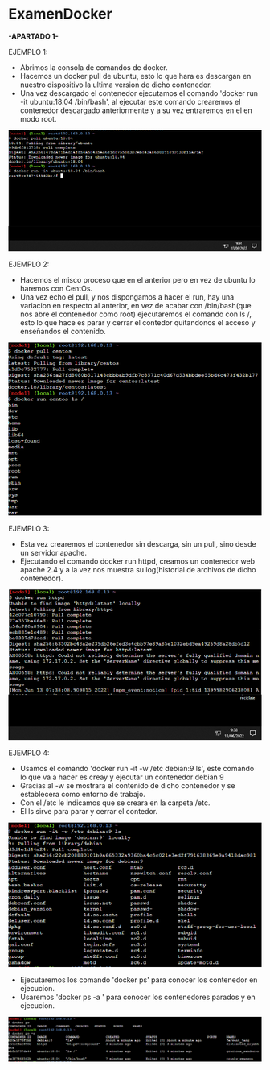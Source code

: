 # ExamenDocker

<b>-APARTADO 1-</b>



EJEMPLO 1:

  - Abrimos la consola de comandos de docker.
  - Hacemos un docker pull de ubuntu, esto lo que hara es descargan en nuestro dispositivo la ultima version de dicho contenedor.
  - Una vez descargado el contenedor ejecutamos el comando 'docker run -it ubuntu:18.04 /bin/bash', al ejecutar este comando crearemos el contenedor descargado     anteriormente y a su vez entraremos en el en modo root.
  
<img src="Docker_ejemplo1.png" />


EJEMPLO 2:

  - Hacemos el misco proceso que en el anterior pero en vez de ubuntu lo haremos con CentOs.
  - Una vez echo el pull, y nos dispongamos a hacer el run, hay una variacion en respecto al anterior, en vez de acabar con /bin/bash(que nos abre el contenedor como root) ejecutaremos el comando con ls /, esto lo que hace es parar y cerrar el contedor quitandonos el acceso y enseñandos el contenido. 


<img src="Docker_ejemplo2.png" />


EJEMPLO 3:

  - Esta vez crearemos el contenedor sin descarga, sin un pull, sino desde un servidor apache.
  - Ejecutando el comando docker run httpd, creamos un contenedor web apache 2.4 y a la vez nos muestra su log(historial de archivos de dicho contenedor).

<img src="Docker_ejemplo3.png" />


EJEMPLO 4:

  - Usamos el comando 'docker run -it -w /etc debian:9 ls', este comando lo que va a hacer es creay y ejecutar un contenedor debian 9
  - Gracias al -w se mostrara el contenido de dicho contenedor y se establecera como entorno de trabajo.
  - Con el /etc le indicamos que se creara en la carpeta /etc.
  - El ls sirve para parar y cerrar el contedor.

<img src="Docker_ejemplo4.1.png" />

  - Ejecutaremos los comando 'docker ps' para conocer los contenedor en ejecucion.
  - Usaremos 'docker ps -a ' para conocer los contenedores parados y en ejecucion. 

<img src="Docker_ejemplo4.2.png" />
